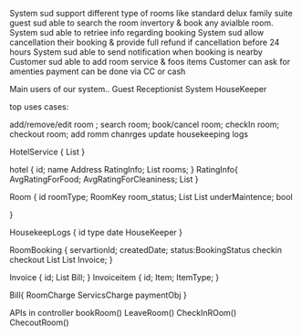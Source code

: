 System sud support different type of rooms like standard delux family suite
guest sud able to search the room invertory & book any avialble room.
System sud able to retriee info regarding booking
System sud allow cancellation their booking & provide full refund if cancellation before 24 hours
System sud able to send notification when booking is nearby
Customer sud able to add room service & foos items
Customer can ask for amenties 
payment can be done via CC or cash

Main users of our system..
Guest
Receptionist
System
HouseKeeper

top uses cases:

add/remove/edit room ;
search room;
book/cancel room;
checkIn room;
checkout room;
add romm chanrges 
update housekeeping logs

HotelService
{
 List<Hotels>
}

hotel
{
id;
name
Address
RatingInfo;
List<Room> rooms;
}
RatingInfo{
AvgRatingForFood;
AvgRatingForCleaniness;
List<UserRating>
}


Room
{
id
roomType;
RoomKey
room_status;
List<HouseKeeingLogs>
List<Amenties>
underMaintence;
bool

}

HousekeepLogs
{
id
type
date
HouseKeeper
}

RoomBooking
{
servartionId;
createdDate;
status:BookingStatus
checkin
checkout
List<Rooms>
List<HotelServices>
Invoice;
}

Invoice
{
id;
List<InvoiceItem>
Bill;
}
Invoiceitem
{
id;
Item;
ItemType;
}

Bill{
RoomCharge
ServicsCharge
paymentObj
}






APIs in controller
bookRoom()
LeaveRoom()
CheckInROom()
ChecoutRoom()

